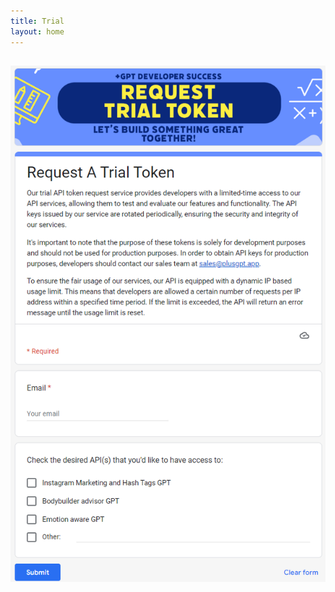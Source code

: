 ```yaml
---
title: Trial
layout: home
---
```

[![request-trial](docs/assets/request-trial.png)](https://docs.google.com/forms/d/e/1FAIpQLSedHakI5joGICzn1CQjF5h6E-Gx4ykllQl6Sm5p4LP72j2sMg/viewform?usp=sf_link)
----

[Trial Sign Up]:https://docs.google.com/forms/d/1kuP2zgKtPS0aYLxKpL_WsOPkfBcMO5efdGtYIC22xpQ/edit